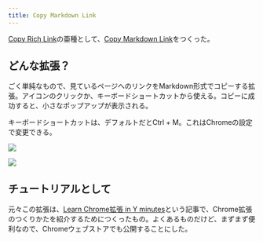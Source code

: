 ```yaml
---
title: Copy Markdown Link
---
```

[Copy Rich Link](https://chrome.google.com/webstore/detail/copy-rich-link/hikiamlgpdcabppakpmemaofmkgknpea)の亜種として、[Copy Markdown Link](https://chrome.google.com/webstore/detail/copy-markdown-link/gkceaaphhbeanfciglgpffnncfpipjpa)をつくった。

どんな拡張？
------

ごく単純なもので、見ているページへのリンクをMarkdown形式でコピーする拡張。アイコンのクリックか、キーボードショートカットから使える。コピーに成功すると、小さなポップアップが表示される。

キーボードショートカットは、デフォルトだとCtrl + M。これはChromeの設定で変更できる。

![](https://lh3.googleusercontent.com/docs/ADP-6oFV3Mf6cp4JwD_0I1HKcumMuuqhcXLV4EVLoXlJLoF-SgSZtJajikzuYYlQQWBywQz6g5QisITyNppxh7nJ6vgkbL1JeCNyz22wLHfgObssbAvn_YBBFdP95BEPQi-1nlBbbiC9mv8LtwHm_Te4DSNyykpdj9OfzKqD6tnXn0AMxTjSo7afavjrlW3u2wktKoIQkscCww4yfOCsh-ZdWktXjJyQWNdHz8GtHjPxCO5wV1cYrksXE-Uu2fVpvA6g6rUfTmKpPZQeHwTJqgW1Y6DD9RBzb9eWU5M4mFC2cp-Ph2n0PXj1LbQ51VVBF3bOWSqOM5gxNLrRSESlU3lq3uokiEkjboZpncnOmZE05sU3H_crV3R1oe3d8EtZHKCI6KUZcTwFWLP5rDL1NOwKWoy0mLBxAuTcLdyTdI4Va75iFTAt9G0_mqiMT0ZcVoHKeMVhows2Pk7ZoyDeX2ir1wIFVQCx7pfn_RPkZSh9jAyCoZHMpUTGyoCexPU2yJMrc7oObTze47ydyWLCCqHAhWzMc9-honitEnvSQz4h9eFrzOy0vfaG7RAYFnJ04VzMG06yAVTATBbk8NXBE4oI4pLN-VsW8KITkwgth-nBSNYPyTg5p3akREe5iOM_VGGlAdxLBvQ0HA2Lz3X4ucQV9Enan3HGSHc6UlhUQa6zPxQUeh0-XDt8AIZESDNmvR-YWkd9Q_vWcQpsB4yujxPlm29CFxE0eeo9wJm9gN2Zy6qFAVW05uc6SAh7R31kAV6gUqLCqhus6aLoG0sarQOojuJRomxwCu1LUblC3NTdpwvATET1mO_btpU3Dg7IEMppXKSPXwKwiD_P4cNMRCQa3H9B1zOQfmPXWgsqJ0GO0bDGerGkNWXN8nB9GYS-GGx-3TdDhtno220Kt59n7-GJgNXTVPun6YVx8s4igdHIX4LFHSiP_qyIPFVhU0d4yoivFcFSUTNiazspqR5SCdwWQI2BOTFKES1XSOrHQioSFnvow_WqZz_BhwzfJsB8zkw39FcHiasV-kABb-hUhv45LrU5YAPdIxVCqAHfor92RUTLPujRBCddx_p9f9utdZn39MsvsjNQL4zI5BrH6iNqeUfDdRB_c62qboNBa7DOG2Jl0dm9sbHksdcZSsU86IYOkSp0r0813spT7RIIN_tAIXV-UAJB1BLz80jdQSpJgak999ne7T854b9soZFv4rszwI4Fet9l_t9meMTgFWHnKI39ACGUtCZI1WLL_katOxTqpkqa)

![](https://lh3.googleusercontent.com/docs/ADP-6oEs4QxHZ2Kd2IAF7tX1e7hf0D1D5BSXmEhcJP0RRbW85S6ZJWst20ccP90HC0gvsgUBt6VJ_UJ7tjl__Vr6YG4PmqdhKb8FmxpBn5z4886RiUpHqKQ-bpbe6_vAFYhmjwav_Kvs8a30H4eu-pl0E9Ywat7tH5qhqytZZaDUzJCbJm0VktsKUzKn8w1kahhs7IR6q6DYfVV3uzvd-WncYFidsJ6oYrP6e0boULRvP2TMREcXviYivwF5lolp1dUYnsuDowAjdbapOSbYi3YU2NTP3ELObsqEvtYiMMI4kRZOa76PaSOrR4r_uK-vU44DliUKYz9AYC3ucKQYFjDGfNh7keC2rsGsyB3-2sGKWzCmB7uY2aPPAZWU6WnqqoeDzDhp9Lb-lVYvM6wzS_3HRVfB-lDvSCjrk1-pgahiOsWNGTTJr_TYteYRVQD0tNt5I0S5L-wGmUk_-ysDejNZRc7qhQ8QUXJF3vaS1spvNfiqr_lG0rIMva-4OJXeMWFmuoaR5du9BpRn8oxW9RdE4g1Gdmmyh9ErSuxR8R5LGBDTjkzaqJ7rzTjKUSPFd2_584Kuq8fPJXpNjE-WHUV0EBS1A3O9XLlGu7eFyFYfd_VdIaqIvPmfLYExdmI3asDAWSMXBY7rsp7RZR3mqyDfRsa39GXnpsTJ1ZAGPShfwa1r4ODnW3IoL3TjsBhqJE0cMSxdow4wdTRbuoHmHdH6NZcFGE0Nz_IWz-odeGYrRLfFgKEyf3KLolXAe7lzkUNxB-XJdvyUeMrKz5Rzu3ns06Gh6Pori8jNXriffrMpcOCVzhoAjWjApWHzjf7HvOwyCNrW3Ep_9Rv0q6XRIslW6pQNAnb6I1UbnHWVlKG_EoeCgvpmNXeFCw_RSUKE6nTGcBJMWXoUgd-RSuOdB8DScAPn3p4Yzl9Ac_W9_HP1VbLEtyGQEuq9HLQSDQZUeCqZ-sfeZAf-NrdR6jy4cA6HRLLJg5doPcAe-fc3ndJP82C5d7s9XQ5TOZYGMYi57Y2BipM_Gyw08FsGT_6iS1IMFxgNkW1PZ-OzP99vw9D4miDXcZPjb5CvbZrwDpEP3i8Ioc58Jh6DPcNt5iL-AMhDaxOKENTYKeU6EKXuL-gfI3k9A7rjaJjA17P1FdYTfdoo-h8Cv_txIMHPG4p9-77O3SBmzrI7KhDmLhFoypO-YXM-LQUlLEf-jIkgKGkljYPjx8W64gPeByf33TCx6Xga2bTXsiA5eAgK5c_hibUNtB8QI81d)

チュートリアルとして
----------

元々この拡張は、[Learn Chrome拡張 in Y minutes](https://r7kamura.com/articles/2022-05-18-learn-chrome-extention-in-y-minutes)という記事で、Chrome拡張のつくりかたを紹介するためにつくったもの。よくあるものだけど、まずまず便利なので、Chromeウェブストアでも公開することにした。
